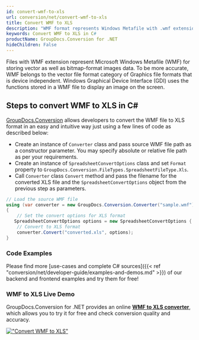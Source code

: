 ```yaml
---
id: convert-wmf-to-xls
url: conversion/net/convert-wmf-to-xls
title: Convert WMF to XLS
description: "WMF format represents Windows Metafile with .wmf extension. Learn how to convert WMF to XLS file programmatically in C# language using GroupDocs.Conversion for .NET library."
keywords: Convert WMF to XLS in C#
productName: GroupDocs.Conversion for .NET
hideChildren: False
---
```


Files with WMF extension represent Microsoft Windows Metafile (WMF) for storing vector as well as bitmap-format images data. To be more accurate, WMF belongs to the vector file format category of Graphics file formats that is device independent. Windows Graphical Device Interface (GDI) uses the functions stored in a WMF file to display an image on the screen.

## Steps to convert WMF to XLS in C#

[GroupDocs.Conversion](https://products.groupdocs.com/conversion/net) allows developers to convert the WMF file to XLS format in an easy and intuitive way just using a few lines of code as described below:

* Create an instance of `Converter` class and pass source WMF file path as a constructor parameter. You may specify absolute or relative file path as per your requirements. 
* Create an instance of `SpreadsheetConvertOptions` class and set `Format` property to `GroupDocs.Conversion.FileTypes.SpreadsheetFileType.Xls`.
* Call `Converter` class `Convert` method and pass the filename for the converted XLS file and the `SpreadsheetConvertOptions` object from the previous step as parameters.

```csharp
// Load the source WMF file
using (var converter = new GroupDocs.Conversion.Converter("sample.wmf"))
{
    // Set the convert options for XLS format
   SpreadsheetConvertOptions options = new SpreadsheetConvertOptions { Format = GroupDocs.Conversion.FileTypes.SpreadsheetFileType.Xls };
    // Convert to XLS format
    converter.Convert("converted.xls", options);
}
```

### Code Examples

Please find more [use-cases and complete C# sources]({{< ref "conversion/net/developer-guide/examples-and-demos.md" >}}) of our backend and frontend examples and try them for free!

### WMF to XLS Live Demo

GroupDocs.Conversion for .NET provides an online [**WMF to XLS converter**](https://products.groupdocs.app/conversion/wmf-to-xls), which allows you to try it for free and check conversion quality and accuracy.

[!["Convert WMF to XLS"](conversion/net/images/convert-to-xls/convert-wmf-to-xls.png)](https://products.groupdocs.app/conversion/wmf-to-xls)